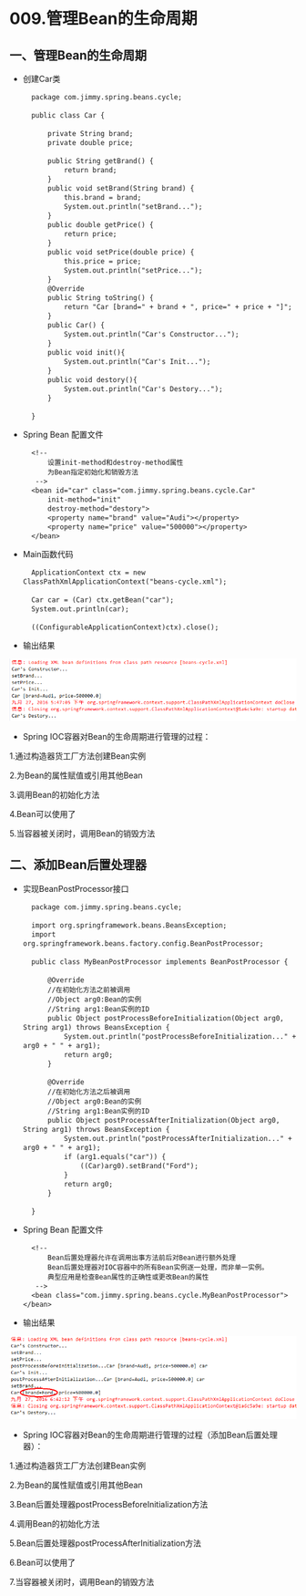 # 009.管理Bean的生命周期

## 一、管理Bean的生命周期

* 创建Car类

		package com.jimmy.spring.beans.cycle;
		
		public class Car {
			
			private String brand;
			private double price;
			
			public String getBrand() {
				return brand;
			}
			public void setBrand(String brand) {
				this.brand = brand;
				System.out.println("setBrand...");
			}
			public double getPrice() {
				return price;
			}
			public void setPrice(double price) {
				this.price = price;
				System.out.println("setPrice...");
			}
			@Override
			public String toString() {
				return "Car [brand=" + brand + ", price=" + price + "]";
			}
			public Car() {
				System.out.println("Car's Constructor...");
			}	
			public void init(){
				System.out.println("Car's Init...");
			}	
			public void destory(){
				System.out.println("Car's Destory...");
			}
			
		}

* Spring Bean 配置文件

		<!-- 
			设置init-method和destroy-method属性
			为Bean指定初始化和销毁方法
		 -->
		<bean id="car" class="com.jimmy.spring.beans.cycle.Car" 
			init-method="init" 
			destroy-method="destory">
			<property name="brand" value="Audi"></property>
			<property name="price" value="500000"></property>
		</bean>

* Main函数代码

		ApplicationContext ctx = new ClassPathXmlApplicationContext("beans-cycle.xml");
		
		Car car = (Car) ctx.getBean("car");
		System.out.println(car);
		
		((ConfigurableApplicationContext)ctx).close();
		
* 输出结果

![](../imgs/009.管理Bean的生命周期/001.png)

* Spring IOC容器对Bean的生命周期进行管理的过程：

1.通过构造器货工厂方法创建Bean实例

2.为Bean的属性赋值或引用其他Bean

3.调用Bean的初始化方法

4.Bean可以使用了

5.当容器被关闭时，调用Bean的销毁方法

## 二、添加Bean后置处理器

* 实现BeanPostProcessor接口

		package com.jimmy.spring.beans.cycle;
		
		import org.springframework.beans.BeansException;
		import org.springframework.beans.factory.config.BeanPostProcessor;
		
		public class MyBeanPostProcessor implements BeanPostProcessor {
		
			@Override
			//在初始化方法之前被调用
			//Object arg0:Bean的实例
			//String arg1:Bean实例的ID
			public Object postProcessBeforeInitialization(Object arg0, String arg1) throws BeansException {
				System.out.println("postProcessBeforeInitialization..." + arg0 + " " + arg1);
				return arg0;
			}
			
			@Override
			//在初始化方法之后被调用
			//Object arg0:Bean的实例
			//String arg1:Bean实例的ID
			public Object postProcessAfterInitialization(Object arg0, String arg1) throws BeansException {
				System.out.println("postProcessAfterInitialization..." + arg0 + " " + arg1);
				if (arg1.equals("car")) {
					((Car)arg0).setBrand("Ford");
				}
				return arg0;
			}
		
		}

* Spring Bean 配置文件

		<!-- 
			Bean后置处理器允许在调用出事方法前后对Bean进行额外处理
			Bean后置处理器对IOC容器中的所有Bean实例逐一处理，而非单一实例。
			典型应用是检查Bean属性的正确性或更改Bean的属性
		 -->
		<bean class="com.jimmy.spring.beans.cycle.MyBeanPostProcessor"></bean>

* 输出结果

![](../imgs/009.管理Bean的生命周期/002.png)

* Spring IOC容器对Bean的生命周期进行管理的过程（添加Bean后置处理器）：

1.通过构造器货工厂方法创建Bean实例

2.为Bean的属性赋值或引用其他Bean

3.Bean后置处理器postProcessBeforeInitialization方法

4.调用Bean的初始化方法

5.Bean后置处理器postProcessAfterInitialization方法

6.Bean可以使用了

7.当容器被关闭时，调用Bean的销毁方法